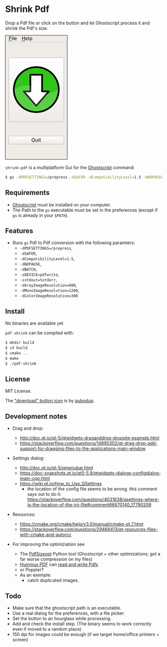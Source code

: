 # Shrink Pdf

Drop a Pdf file or click on the button and let Ghostscript process it and shrink the Pdf's size.

![pdf-shrink](images/screenshot.png)

`shrink-pdf` is a multiplatform Gui for the [Ghostscript](https://www.ghostscript.com/) command:

```sh
$ gs -dPDFSETTINGS=/prepress -dSAFER -dCompatibilityLevel=1.5 -dNOPAUSE -dBATCH -sDEVICE=pdfwrite -sstdout=%stderr -dGrayImageResolution=600 -dMonoImageResolution=1200 -dColorImageResolution=300 -sOutputFile=output-file.pdf -c .setpdfwrite -f input-file.pdf
  ```

## Requirements

- [Ghostscript](https://www.ghostscript.com/) must be installed on your computer.
- The Path to the `gs` executable must be set in the preferences (except if `gs` is already in your `$PATH`).

## Features

- Runs `gs` Pdf to Pdf conversion with the following paramters:
  - `-dPDFSETTINGS=/prepress`,
  - `-dSAFER`,
  - `-dCompatibilityLevel=1.5`,
  - `-dNOPAUSE`,
  - `-dBATCH`,
  - `-sDEVICE=pdfwrite`,
  - `-sstdout=%stderr`,
  - `-dGrayImageResolution=600`,
  - `-dMonoImageResolution=1200`,
  - `-dColorImageResolution=300`


## Install

No binaries are available yet.

`pdf-shrink` can be compiled with:

```sh
$ mkdir build
$ cd build
$ cmake ..
$ make
$ ./pdf-shrink
```

## License

MIT License.

The ["download" button icon](https://openclipart.org/detail/218662/download-icon) is by [qubodup](https://openclipart.org/user-detail/qubodup).

## Development notes

- Drag and drop:
  - http://doc.qt.io/qt-5/qtwidgets-draganddrop-dropsite-example.html
  - https://stackoverflow.com/questions/14895302/qt-drag-drop-add-support-for-dragging-files-to-the-applications-main-window

- Settings dialog:
  - http://doc.qt.io/qt-5/qmenubar.html
  - https://doc-snapshots.qt.io/qt5-5.9/qtwidgets-dialogs-configdialog-main-cpp.html
  - https://wiki.qt.io/How_to_Use_QSettings
    - the location of the config file seems to be wrong. this comment says out to do it: <https://stackoverflow.com/questions/4031838/qsettings-where-is-the-location-of-the-ini-file#comment66670140_17790209>

- Resources:
  - https://cmake.org/cmake/help/v3.0/manual/cmake-qt.7.html
  - https://stackoverflow.com/questions/29468413/qt-resources-files-with-cmake-and-autorcc

- For improving the optimiziation see
  - The [PdfSizeopt](https://github.com/pts/pdfsizeopt) Python tool (Ghostscript + other optimizations; got a far worse compression on my files)
  - [Hummus PDF](https://github.com/galkahana/PDF-Writer/) can [read and write Pdfs](https://github.com/galkahana/PDF-Writer/wiki/PDF-Parsing)
  - or Poppler?
  - As an exemple:
    - catch duplicated images.

## Todo

- Make sure that the ghostscript path is an executable.
- Use a real dialog for the preferences, with a file picker.
- Set the button to an hourglass while processing.
- Add and check the install step. (The binary seems to work correctly even if moved to a random place)
- 150 dpi for images could be enough (if we target home/office printers + screen)
